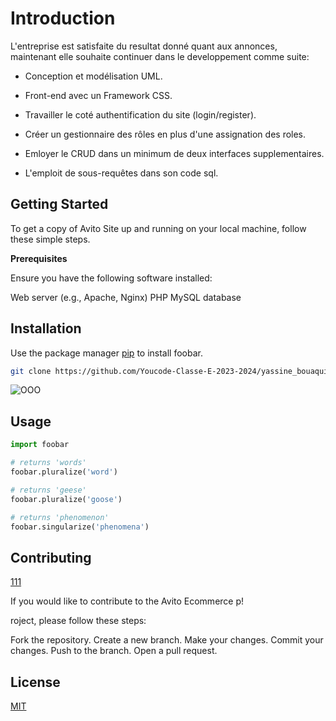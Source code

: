 # Introduction
L'entreprise est satisfaite du resultat donné quant aux annonces, maintenant elle souhaite continuer dans le developpement comme suite:

* Conception et modélisation UML.

* Front-end avec un Framework CSS.

* Travailler le coté authentification du site (login/register).

* Créer un gestionnaire des rôles en plus d'une assignation des roles.

* Emloyer le CRUD dans un minimum de deux interfaces supplementaires.

* L'emploit de sous-requêtes dans son code sql.

## Getting Started

To get a copy of Avito Site up and running on your local machine, follow these simple steps.

**Prerequisites**

Ensure you have the following software installed:

Web server (e.g., Apache, Nginx)
PHP
MySQL database

## Installation

Use the package manager [pip](https://github.com/Youcode-Classe-E-2023-2024/yassine_bouaquil_avito_v2) to install foobar.

```bash
git clone https://github.com/Youcode-Classe-E-2023-2024/yassine_bouaquil_avito_v2

```
![OOO](https://github.com/Youcode-Classe-E-2023-2024/yassine_bouaquil_avito_v2/assets/139541292/9190edc3-bf70-4c5a-b3b0-d3ee56ae92ec)

## Usage

```python
import foobar

# returns 'words'
foobar.pluralize('word')

# returns 'geese'
foobar.pluralize('goose')

# returns 'phenomenon'
foobar.singularize('phenomena')
```

## Contributing
[111](https://github.com/Youcode-Classe-E-2023-2024/yassine_bouaquil_avito_v2/assets/139541292/514bf50e-a737-443e-b839-036836965b21)


If you would like to contribute to the Avito Ecommerce p!

roject, please follow these steps:

Fork the repository.
Create a new branch.
Make your changes.
Commit your changes.
Push to the branch.
Open a pull request.

## License

[MIT](https://choosealicense.com/licenses/mit/)
